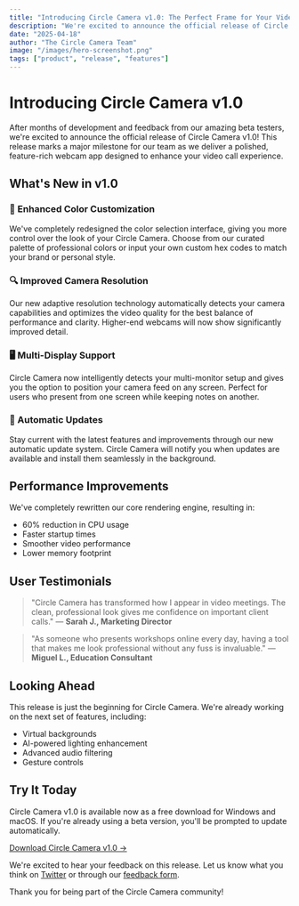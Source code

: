 ```yaml
---
title: "Introducing Circle Camera v1.0: The Perfect Frame for Your Video Calls"
description: "We're excited to announce the official release of Circle Camera v1.0, bringing a suite of new features and improvements to help you look your best on video calls."
date: "2025-04-18"
author: "The Circle Camera Team"
image: "/images/hero-screenshot.png"
tags: ["product", "release", "features"]
---
```


# Introducing Circle Camera v1.0

After months of development and feedback from our amazing beta testers, we're excited to announce the official release of Circle Camera v1.0! This release marks a major milestone for our team as we deliver a polished, feature-rich webcam app designed to enhance your video call experience.

## What's New in v1.0

### 🎨 Enhanced Color Customization

We've completely redesigned the color selection interface, giving you more control over the look of your Circle Camera. Choose from our curated palette of professional colors or input your own custom hex codes to match your brand or personal style.

### 🔍 Improved Camera Resolution

Our new adaptive resolution technology automatically detects your camera capabilities and optimizes the video quality for the best balance of performance and clarity. Higher-end webcams will now show significantly improved detail.

### 🖥️ Multi-Display Support

Circle Camera now intelligently detects your multi-monitor setup and gives you the option to position your camera feed on any screen. Perfect for users who present from one screen while keeping notes on another.

### 🔄 Automatic Updates

Stay current with the latest features and improvements through our new automatic update system. Circle Camera will notify you when updates are available and install them seamlessly in the background.

## Performance Improvements

We've completely rewritten our core rendering engine, resulting in:

- 60% reduction in CPU usage
- Faster startup times
- Smoother video performance
- Lower memory footprint

## User Testimonials

> "Circle Camera has transformed how I appear in video meetings. The clean, professional look gives me confidence on important client calls." — **Sarah J., Marketing Director**

> "As someone who presents workshops online every day, having a tool that makes me look professional without any fuss is invaluable." — **Miguel L., Education Consultant**

## Looking Ahead

This release is just the beginning for Circle Camera. We're already working on the next set of features, including:

- Virtual backgrounds
- AI-powered lighting enhancement
- Advanced audio filtering
- Gesture controls

## Try It Today

Circle Camera v1.0 is available now as a free download for Windows and macOS. If you're already using a beta version, you'll be prompted to update automatically.

[Download Circle Camera v1.0 →](/download)

We're excited to hear your feedback on this release. Let us know what you think on [Twitter](https://twitter.com/circlecamera) or through our [feedback form](https://feedback.circlecamera.com).

Thank you for being part of the Circle Camera community!